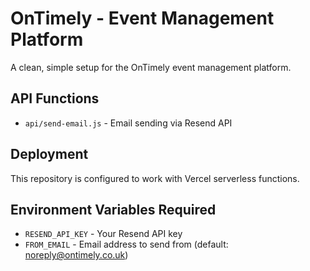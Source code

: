 # OnTimely - Event Management Platform

A clean, simple setup for the OnTimely event management platform.

## API Functions

- `api/send-email.js` - Email sending via Resend API

## Deployment

This repository is configured to work with Vercel serverless functions.

## Environment Variables Required

- `RESEND_API_KEY` - Your Resend API key
- `FROM_EMAIL` - Email address to send from (default: noreply@ontimely.co.uk) 